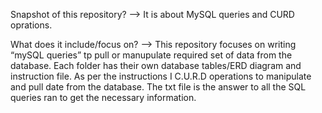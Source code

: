 Snapshot of this repository? -->
It is about MySQL queries and CURD oprations.


What does it include/focus on? -->
This repository focuses on writing “mySQL queries” tp pull or manupulate required set of data from the database. Each folder has their own database tables/ERD diagram and instruction file.  As per the instructions I  C.U.R.D operations to manipulate and pull date from the database. The txt file is the answer to all the SQL queries ran to get the necessary information.
